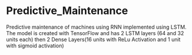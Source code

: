 # Predictive_Maintenance
Predictive maintenance of machines using RNN implemented using LSTM. The model is created with TensorFlow and has  2 LSTM layers (64 and 32 units each) then 2 Dense Layers(16 units with ReLu Activation and 1 unit with sigmoid activation)
